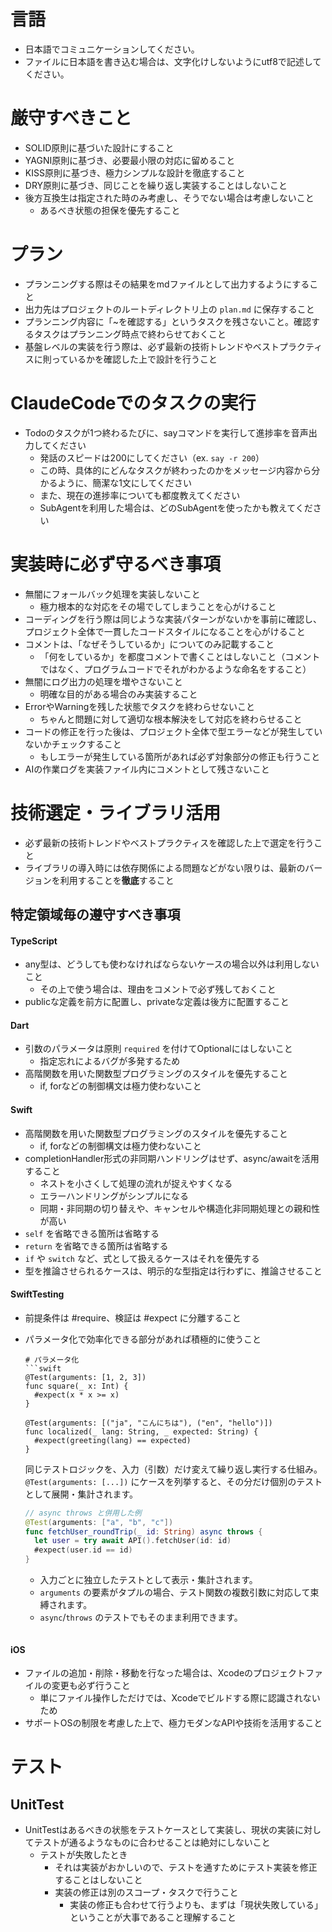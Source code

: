 # 言語
- 日本語でコミュニケーションしてください。
- ファイルに日本語を書き込む場合は、文字化けしないようにutf8で記述してください。

# 厳守すべきこと
- SOLID原則に基づいた設計にすること
- YAGNI原則に基づき、必要最小限の対応に留めること
- KISS原則に基づき、極力シンプルな設計を徹底すること
- DRY原則に基づき、同じことを繰り返し実装することはしないこと
- 後方互換生は指定された時のみ考慮し、そうでない場合は考慮しないこと
  - あるべき状態の担保を優先すること

# プラン
- プランニングする際はその結果をmdファイルとして出力するようにすること
- 出力先はプロジェクトのルートディレクトリ上の `plan.md` に保存すること
- プランニング内容に「~を確認する」というタスクを残さないこと。確認するタスクはプランニング時点で終わらせておくこと
- 基盤レベルの実装を行う際は、必ず最新の技術トレンドやベストプラクティスに則っているかを確認した上で設計を行うこと

# ClaudeCodeでのタスクの実行
- Todoのタスクが1つ終わるたびに、sayコマンドを実行して進捗率を音声出力してください
  - 発話のスピードは200にしてください（ex. `say -r 200`）
  - この時、具体的にどんなタスクが終わったのかをメッセージ内容から分かるように、簡潔な1文にしてください 
  - また、現在の進捗率についても都度教えてください
  - SubAgentを利用した場合は、どのSubAgentを使ったかも教えてください

# 実装時に**必ず**守るべき事項
- 無闇にフォールバック処理を実装しないこと
  - 極力根本的な対応をその場でしてしまうことを心がけること
- コーディングを行う際は同じような実装パターンがないかを事前に確認し、プロジェクト全体で一貫したコードスタイルになることを心がけること
- コメントは、「なぜそうしているか」についてのみ記載すること
  - 「何をしているか」を都度コメントで書くことはしないこと（コメントではなく、プログラムコードでそれがわかるような命名をすること）
- 無闇にログ出力の処理を増やさないこと
  - 明確な目的がある場合のみ実装すること
- ErrorやWarningを残した状態でタスクを終わらせないこと
  - ちゃんと問題に対して適切な根本解決をして対応を終わらせること
- コードの修正を行った後は、プロジェクト全体で型エラーなどが発生していないかチェックすること
  - もしエラーが発生している箇所があれば必ず対象部分の修正も行うこと
- AIの作業ログを実装ファイル内にコメントとして残さないこと

# 技術選定・ライブラリ活用
- 必ず最新の技術トレンドやベストプラクティスを確認した上で選定を行うこと
- ライブラリの導入時には依存関係による問題などがない限りは、最新のバージョンを利用することを**徹底**すること

## 特定領域毎の遵守すべき事項

#### TypeScript
- any型は、どうしても使わなければならないケースの場合以外は利用しないこと
  - その上で使う場合は、理由をコメントで必ず残しておくこと
- publicな定義を前方に配置し、privateな定義は後方に配置すること

#### Dart
- 引数のパラメータは原則 `required` を付けてOptionalにはしないこと
  - 指定忘れによるバグが多発するため
- 高階関数を用いた関数型プログラミングのスタイルを優先すること
  - if, forなどの制御構文は極力使わないこと

#### Swift
- 高階関数を用いた関数型プログラミングのスタイルを優先すること
  - if, forなどの制御構文は極力使わないこと
- completionHandler形式の非同期ハンドリングはせず、async/awaitを活用すること
  - ネストを小さくして処理の流れが捉えやすくなる
  - エラーハンドリングがシンプルになる
  - 同期・非同期の切り替えや、キャンセルや構造化非同期処理との親和性が高い
- `self` を省略できる箇所は省略する
- `return` を省略できる箇所は省略する
- `if` や `switch` など、式として扱えるケースはそれを優先する
- 型を推論させられるケースは、明示的な型指定は行わずに、推論させること

#### SwiftTesting

- 前提条件は #require、検証は #expect に分離すること
- パラメータ化で効率化できる部分があれば積極的に使うこと
  ```
  # パラメータ化
  ```swift
  @Test(arguments: [1, 2, 3])
  func square(_ x: Int) {
    #expect(x * x >= x)
  }

  @Test(arguments: [("ja", "こんにちは"), ("en", "hello")])
  func localized(_ lang: String, _ expected: String) {
    #expect(greeting(lang) == expected)
  }
  ```

  同じテストロジックを、入力（引数）だけ変えて繰り返し実行する仕組み。`@Test(arguments: [...])` にケースを列挙すると、その分だけ個別のテストとして展開・集計されます。

  ```swift
  // async throws と併用した例
  @Test(arguments: ["a", "b", "c"])
  func fetchUser_roundTrip(_ id: String) async throws {
    let user = try await API().fetchUser(id: id)
    #expect(user.id == id)
  }
  ```

  - 入力ごとに独立したテストとして表示・集計されます。
  - `arguments` の要素がタプルの場合、テスト関数の複数引数に対応して束縛されます。
  - `async`/`throws` のテストでもそのまま利用できます。
  ```

#### iOS
- ファイルの追加・削除・移動を行なった場合は、Xcodeのプロジェクトファイルの変更も必ず行うこと
  - 単にファイル操作しただけでは、Xcodeでビルドする際に認識されないため
- サポートOSの制限を考慮した上で、極力モダンなAPIや技術を活用すること

# テスト

## UnitTest
- UnitTestはあるべきの状態をテストケースとして実装し、現状の実装に対してテストが通るようなものに合わせることは絶対にしないこと
  - テストが失敗したとき
    - それは実装がおかしいので、テストを通すためにテスト実装を修正することはしないこと
    - 実装の修正は別のスコープ・タスクで行うこと
      - 実装の修正も合わせて行うよりも、まずは「現状失敗している」ということが大事であること理解すること